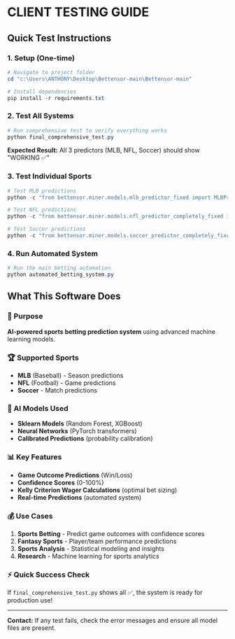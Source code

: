 # CLIENT TESTING GUIDE

## Quick Test Instructions

### 1. Setup (One-time)
```powershell
# Navigate to project folder
cd "c:\Users\ANTHONY\Desktop\Bettensor-main\Bettensor-main"

# Install dependencies
pip install -r requirements.txt
```

### 2. Test All Systems
```powershell
# Run comprehensive test to verify everything works
python final_comprehensive_test.py
```
**Expected Result:** All 3 predictors (MLB, NFL, Soccer) should show "WORKING ✅"

### 3. Test Individual Sports
```powershell
# Test MLB predictions
python -c "from bettensor.miner.models.mlb_predictor_fixed import MLBPredictor; p=MLBPredictor(); print('MLB Ready:', p.predict_game({'home_team': 'Yankees', 'away_team': 'Red Sox'}))"

# Test NFL predictions  
python -c "from bettensor.miner.models.nfl_predictor_completely_fixed import NFLPredictor; p=NFLPredictor(); print('NFL Ready:', p.predict_game({'home_team': 'Chiefs', 'away_team': 'Patriots'}))"

# Test Soccer predictions
python -c "from bettensor.miner.models.soccer_predictor_completely_fixed import SoccerPredictor; p=SoccerPredictor(); print('Soccer Ready:', p.predict_game({'home_team': 'Arsenal', 'away_team': 'Chelsea'}))"
```

### 4. Run Automated System
```powershell
# Run the main betting automation
python automated_betting_system.py
```

## What This Software Does

### 🎯 Purpose
**AI-powered sports betting prediction system** using advanced machine learning models.

### 🏆 Supported Sports
- **MLB** (Baseball) - Season predictions
- **NFL** (Football) - Game predictions  
- **Soccer** - Match predictions

### 🧠 AI Models Used
- **Sklearn Models** (Random Forest, XGBoost)
- **Neural Networks** (PyTorch transformers)
- **Calibrated Predictions** (probability calibration)

### 📊 Key Features
- **Game Outcome Predictions** (Win/Loss)
- **Confidence Scores** (0-100%)
- **Kelly Criterion Wager Calculations** (optimal bet sizing)
- **Real-time Predictions** (automated system)

### 💰 Use Cases
1. **Sports Betting** - Predict game outcomes with confidence scores
2. **Fantasy Sports** - Player/team performance predictions
3. **Sports Analysis** - Statistical modeling and insights
4. **Research** - Machine learning for sports analytics

### ⚡ Quick Success Check
If `final_comprehensive_test.py` shows all ✅, the system is ready for production use!

---
**Contact:** If any test fails, check the error messages and ensure all model files are present.
